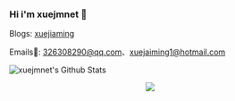 ### Hi i'm xuejmnet 👋
Blogs: [xuejiaming](https://www.cnblogs.com/xuejiaming/)

Emails📧: [326308290@qq.com](mailto:326308290@qq.com)、[xuejaiming1@hotmail.com](mailto:xuejaiming1@hotmail.com)

<!--
**xuejmnet/xuejmnet** is a ✨ _special_ ✨ repository because its `README.md` (this file) appears on your GitHub profile.

Here are some ideas to get you started:

- 🔭 I’m currently working on ...
- 🌱 I’m currently learning ...
- 👯 I’m looking to collaborate on ...
- 🤔 I’m looking for help with ...
- 💬 Ask me about ...
- 📫 How to reach me: ...
- 😄 Pronouns: ...
- ⚡ Fun fact: ...
-->
![xuejmnet's Github Stats](https://github-readme-stats.vercel.app/api?username=xuejmnet&show_icons=true)




<div align="center">
   <img src="https://github-profile-trophy.vercel.app/?username=xuejmnet&theme=flat&no-frame=true&margin-w=30" />
</div>
